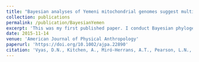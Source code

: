 ```yaml
---
title: "Bayesian analyses of Yemeni mitochondrial genomes suggest multiple migration events with Africa and Western Eurasia"
collection: publications
permalink: /publication/BayesianYemen
excerpt: 'This was my first published paper. I conduct Bayesian phylogenetic analyses of Yemeni mitochondrial diversity to understand human migration in southern Arabia.'
date: 2015-11-14
venue: 'American Journal of Physical Anthropology'
paperurl: 'https://doi.org/10.1002/ajpa.22890'
citation: 'Vyas, D.N., Kitchen, A., Miró-Herrans, A.T., Pearson, L.N., Al-Meeri, A. and Mulligan, C.J. (2016). &quot;Bayesian analyses of Yemeni mitochondrial genomes suggest multiple migration events with Africa and Western Eurasia.&quot; <i>Am. J. Phys. Anthropol.</i>. 159:382-393.'
---
```


